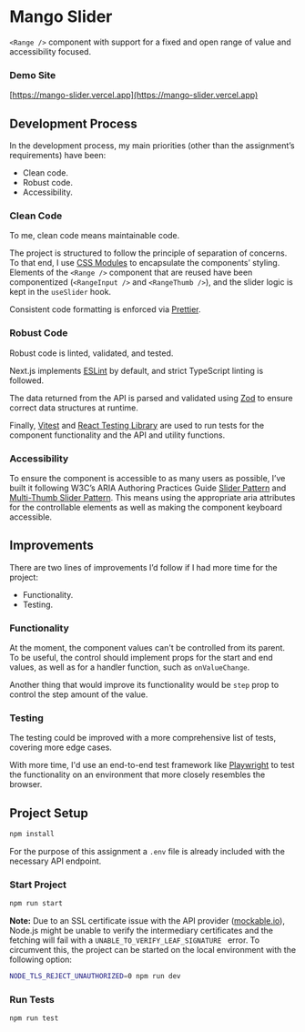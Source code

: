 # Mango Slider

`<Range />` component with support for a fixed and open range of value and accessibility focused.

### Demo Site

[https://mango-slider.vercel.app](https://mango-slider.vercel.app)

## Development Process

In the development process, my main priorities (other than the assignment’s requirements) have been:

- Clean code.
- Robust code.
- Accessibility.

### Clean Code

To me, clean code means maintainable code.

The project is structured to follow the principle of separation of concerns. To that end, I use [CSS Modules](https://github.com/css-modules/css-modules) to encapsulate the components’ styling. Elements of the `<Range />` component that are reused have been componentized (`<RangeInput />` and `<RangeThumb />`), and the slider logic is kept in the `useSlider` hook.

Consistent code formatting is enforced via [Prettier](https://prettier.io/).

### Robust Code

Robust code is linted, validated, and tested.

Next.js implements [ESLint](https://eslint.org/) by default, and strict TypeScript linting is followed.

The data returned from the API is parsed and validated using [Zod](https://zod.dev/) to ensure correct data structures at runtime.

Finally, [Vitest](https://vitest.dev/) and [React Testing Library](https://testing-library.com/docs/react-testing-library/intro/) are used to run tests for the component functionality and the API and utility functions.

### Accessibility

To ensure the component is accessible to as many users as possible, I’ve built it following W3C’s ARIA Authoring Practices Guide [Slider Pattern](https://www.w3.org/WAI/ARIA/apg/patterns/slider/) and [Multi-Thumb Slider Pattern](https://www.w3.org/WAI/ARIA/apg/patterns/slider-multithumb/). This means using the appropriate aria attributes for the controllable elements as well as making the component keyboard accessible.

## Improvements

There are two lines of improvements I’d follow if I had more time for the project:

- Functionality.
- Testing.

### Functionality

At the moment, the component values can't be controlled from its parent. To be useful, the control should implement props for the start and end values, as well as for a handler function, such as `onValueChange`.

Another thing that would improve its functionality would be `step` prop to control the step amount of the value.

### Testing

The testing could be improved with a more comprehensive list of tests, covering more edge cases.

With more time, I'd use an end-to-end test framework like [Playwright](https://playwright.dev/) to test the functionality on an environment that more closely resembles the browser.

## Project Setup

```sh
npm install
```

For the purpose of this assignment a `.env` file is already included with the necessary API endpoint.

### Start Project

```sh
npm run start
```

**Note:**
Due to an SSL certificate issue with the API provider ([mockable.io](https://www.mockable.io/)), Node.js might be unable to verify the intermediary certificates and the fetching will fail with a `UNABLE_TO_VERIFY_LEAF_SIGNATURE ` error.
To circumvent this, the project can be started on the local environment with the following option:

```sh
NODE_TLS_REJECT_UNAUTHORIZED=0 npm run dev
```

### Run Tests

```sh
npm run test
```
